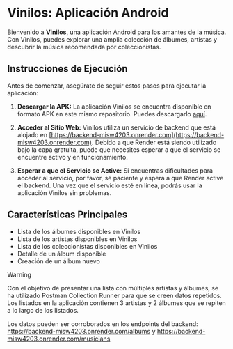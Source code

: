 # Vinilos: Aplicación Android

Bienvenido a **Vinilos**, una aplicación Android para los amantes de la música. Con Vinilos, puedes explorar una amplia colección de álbumes, artistas y descubrir la música recomendada por coleccionistas.

## Instrucciones de Ejecución

Antes de comenzar, asegúrate de seguir estos pasos para ejecutar la aplicación:

1. **Descargar la APK:** La aplicación Vinilos se encuentra disponible en formato APK en este mismo repositorio. Puedes descargarlo [aquí](https://github.com/sebsulloa/vinilos-4203-2023-15/blob/main/app/release/app-release.apk).

2. **Acceder al Sitio Web:** Vinilos utiliza un servicio de backend que está alojado en [https://backend-misw4203.onrender.com](https://backend-misw4203.onrender.com). Debido a que Render está siendo utilizado bajo la capa gratuita, puede que necesites esperar a que el servicio se encuentre activo y en funcionamiento.

3. **Esperar a que el Servicio se Active:** Si encuentras dificultades para acceder al servicio, por favor, sé paciente y espera a que Render active el backend. Una vez que el servicio esté en línea, podrás usar la aplicación Vinilos sin problemas.

## Características Principales

- Lista de los álbumes disponibles en Vinilos
- Lista de los artistas disponibles en Vinilos
- Lista de los coleccionistas disponibles en Vinilos
- Detalle de un álbum disponible
- Creación de un álbum nuevo

> [!WARNING] 
> Con el objetivo de presentar una lista con múltiples artistas y álbumes, se ha utilizado Postman Collection Runner para que se creen datos repetidos. Los listados en la aplicación contienen 3 artistas y 2 álbumes que se repiten a lo largo de los listados.

Los datos pueden ser corroborados en los endpoints del backend: https://backend-misw4203.onrender.com/albums y https://backend-misw4203.onrender.com/musicians

